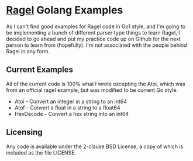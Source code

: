 # [Ragel](http://www.complang.org/ragel/) Golang Examples

As I can't find good examples for Ragel code in Go1 style, and
I'm going to be implementing a bunch of different parser type 
things to learn Ragel, I decided to go ahead and put my practice 
code up on Github for the next person to learn from (hopefully).
I'm not associated with the people behind Ragel in any form.

## Current Examples

All of the current code is 100% what I wrote excepting the Atoi, 
which was from an official ragel example, but was modified to be 
current Go style.

* Atoi - Convert an integer in a string to an int64
* Atof - Convert a float in a string to a float64
* HexDecode - Convert a hex string into an int64

## Licensing

Any code is available under the 2-clause BSD License, a copy
of which is included as the file LICENSE.
